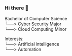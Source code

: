 ### Hi there 👋

Bachelor of Computer Science  
└──> Cyber Security Major  
└──> Cloud Computing Minor  

Interests:  
└──> Artificial intelligence  
└──> Automation  

<!--
**WathikAhmed/WathikAhmed** is a ✨ _special_ ✨ repository because its `README.md` (this file) appears on your GitHub profile.

Here are some ideas to get you started:

- 🔭 I’m currently working on ...
- 🌱 I’m currently learning ...
- 👯 I’m looking to collaborate on ...
- 🤔 I’m looking for help with ...
- 💬 Ask me about ...
- 📫 How to reach me: ...
- 😄 Pronouns: ...
- ⚡ Fun fact: ...
-->
